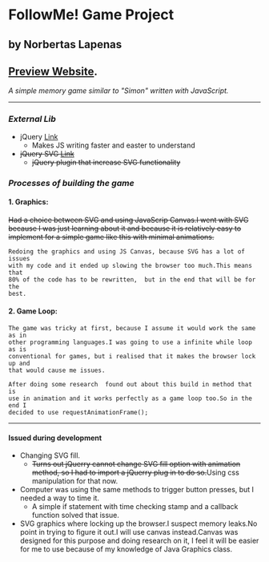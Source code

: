 # **FollowMe! Game Project**
## by Norbertas Lapenas
## [Preview Website](https://norbertasl.github.io/FollowMe-Game/).

*A simple memory game similar to "Simon" written with JavaScript.*

---

### *External Lib*

* jQuery [Link](https://jquery.com/)
  * Makes JS writing faster and easter to understand
* ~~jQuery SVG [Link](http://keith-wood.name/svg.html)~~
  * ~~jQuery plugin that increase SVG functionality~~


### *Processes of building the game*

#### 1. Graphics:
  ~~Had a choice between SVG and using JavaScrip Canvas.I went with SVG because
  I was just learning about it and because it is relatively easy to implement
  for a simple game like this with minimal animations.~~

    Redoing the graphics and using JS Canvas, because SVG has a lot of issues
    with my code and it ended up slowing the browser too much.This means that
    80% of the code has to be rewritten,  but in the end that will be for the
    best.

#### 2. Game Loop:
    The game was tricky at first, because I assume it would work the same as in
    other programming languages.I was going to use a infinite while loop as is
    conventional for games, but i realised that it makes the browser lock up and
    that would cause me issues.

    After doing some research  found out about this build in method that is
    use in animation and it works perfectly as a game loop too.So in the end I
    decided to use requestAnimationFrame();


---
#### Issued during development
* Changing SVG fill.
  * ~~Turns out jQuerry cannot change SVG fill option with animation method,
  so I had to import a jQuerry plug in to do so.~~Using css manipulation for
   that now.
* Computer was using the same methods to trigger button presses, but I needed a
way to time it.
  * A simple if statement with time checking stamp and a callback function solved
  that issue.
* SVG graphics where locking up the browser.I suspect memory leaks.No point in
trying to figure it out.I will use canvas instead.Canvas was designed for this
purpose and doing research on it, I feel it will be easier for me to use because
of my knowledge of Java Graphics class.

